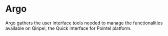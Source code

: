 # Argo

Argo gathers the user interface tools needed to manage the functionalities available on Qinpel, the Quick Interface for Pointel platform.
